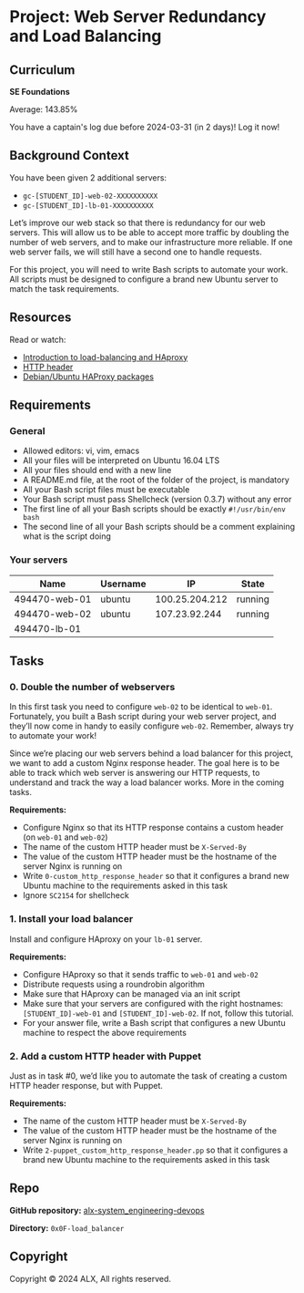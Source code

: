 # Project: Web Server Redundancy and Load Balancing

## Curriculum

**SE Foundations**

Average: 143.85%

You have a captain's log due before 2024-03-31 (in 2 days)! Log it now!

## Background Context

You have been given 2 additional servers:

- `gc-[STUDENT_ID]-web-02-XXXXXXXXXX`
- `gc-[STUDENT_ID]-lb-01-XXXXXXXXXX`

Let’s improve our web stack so that there is redundancy for our web servers. This will allow us to be able to accept more traffic by doubling the number of web servers, and to make our infrastructure more reliable. If one web server fails, we will still have a second one to handle requests.

For this project, you will need to write Bash scripts to automate your work. All scripts must be designed to configure a brand new Ubuntu server to match the task requirements.

## Resources

Read or watch:

- [Introduction to load-balancing and HAproxy](#)
- [HTTP header](#)
- [Debian/Ubuntu HAProxy packages](#)

## Requirements

### General

- Allowed editors: vi, vim, emacs
- All your files will be interpreted on Ubuntu 16.04 LTS
- All your files should end with a new line
- A README.md file, at the root of the folder of the project, is mandatory
- All your Bash script files must be executable
- Your Bash script must pass Shellcheck (version 0.3.7) without any error
- The first line of all your Bash scripts should be exactly `#!/usr/bin/env bash`
- The second line of all your Bash scripts should be a comment explaining what is the script doing

### Your servers

| Name            | Username | IP               | State   |
|-----------------|----------|------------------|---------|
| 494470-web-01   | ubuntu   | 100.25.204.212   | running |
| 494470-web-02   | ubuntu   | 107.23.92.244    | running |
| 494470-lb-01    |          |                  |         |

## Tasks

### 0. Double the number of webservers

In this first task you need to configure `web-02` to be identical to `web-01`. Fortunately, you built a Bash script during your web server project, and they’ll now come in handy to easily configure `web-02`. Remember, always try to automate your work!

Since we’re placing our web servers behind a load balancer for this project, we want to add a custom Nginx response header. The goal here is to be able to track which web server is answering our HTTP requests, to understand and track the way a load balancer works. More in the coming tasks.

**Requirements:**

- Configure Nginx so that its HTTP response contains a custom header (on `web-01` and `web-02`)
- The name of the custom HTTP header must be `X-Served-By`
- The value of the custom HTTP header must be the hostname of the server Nginx is running on
- Write `0-custom_http_response_header` so that it configures a brand new Ubuntu machine to the requirements asked in this task
- Ignore `SC2154` for shellcheck

### 1. Install your load balancer

Install and configure HAproxy on your `lb-01` server.

**Requirements:**

- Configure HAproxy so that it sends traffic to `web-01` and `web-02`
- Distribute requests using a roundrobin algorithm
- Make sure that HAproxy can be managed via an init script
- Make sure that your servers are configured with the right hostnames: `[STUDENT_ID]-web-01` and `[STUDENT_ID]-web-02`. If not, follow this tutorial.
- For your answer file, write a Bash script that configures a new Ubuntu machine to respect the above requirements

### 2. Add a custom HTTP header with Puppet

Just as in task #0, we’d like you to automate the task of creating a custom HTTP header response, but with Puppet.

**Requirements:**

- The name of the custom HTTP header must be `X-Served-By`
- The value of the custom HTTP header must be the hostname of the server Nginx is running on
- Write `2-puppet_custom_http_response_header.pp` so that it configures a brand new Ubuntu machine to the requirements asked in this task

## Repo

**GitHub repository:** [alx-system_engineering-devops](#)

**Directory:** `0x0F-load_balancer`

## Copyright

Copyright © 2024 ALX, All rights reserved.

